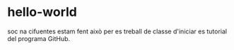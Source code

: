 # hello-world
soc na cifuentes 
estam fent això per es treball de classe d'iniciar es tutorial del programa GitHub.
